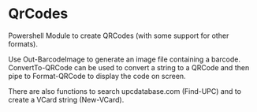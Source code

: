 QrCodes
=======

Powershell Module to create QRCodes (with some support for other formats).

Use Out-BarcodeImage to generate an image file containing a barcode.  ConvertTo-QRCode can be used to convert a string to a QRCode and then pipe to Format-QRCode to display the code on screen.

There are also functions to search upcdatabase.com (Find-UPC) and to create a VCard string (New-VCard).
